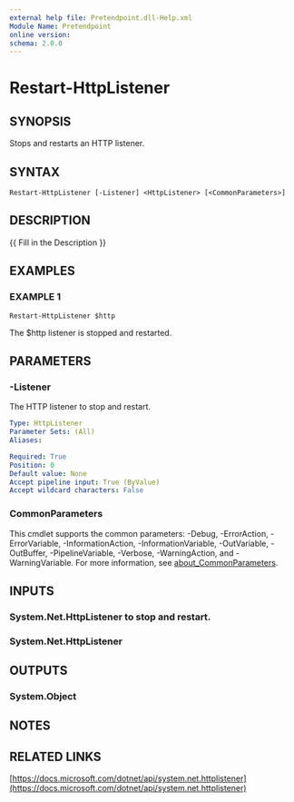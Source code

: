 ```yaml
---
external help file: Pretendpoint.dll-Help.xml
Module Name: Pretendpoint
online version:
schema: 2.0.0
---
```


# Restart-HttpListener

## SYNOPSIS
Stops and restarts an HTTP listener.

## SYNTAX

```
Restart-HttpListener [-Listener] <HttpListener> [<CommonParameters>]
```

## DESCRIPTION
{{ Fill in the Description }}

## EXAMPLES

### EXAMPLE 1
```
Restart-HttpListener $http
```

The $http listener is stopped and restarted.

## PARAMETERS

### -Listener
The HTTP listener to stop and restart.

```yaml
Type: HttpListener
Parameter Sets: (All)
Aliases:

Required: True
Position: 0
Default value: None
Accept pipeline input: True (ByValue)
Accept wildcard characters: False
```

### CommonParameters
This cmdlet supports the common parameters: -Debug, -ErrorAction, -ErrorVariable, -InformationAction, -InformationVariable, -OutVariable, -OutBuffer, -PipelineVariable, -Verbose, -WarningAction, and -WarningVariable. For more information, see [about_CommonParameters](http://go.microsoft.com/fwlink/?LinkID=113216).

## INPUTS

### System.Net.HttpListener to stop and restart.
### System.Net.HttpListener

## OUTPUTS

### System.Object
## NOTES

## RELATED LINKS

[https://docs.microsoft.com/dotnet/api/system.net.httplistener](https://docs.microsoft.com/dotnet/api/system.net.httplistener)

